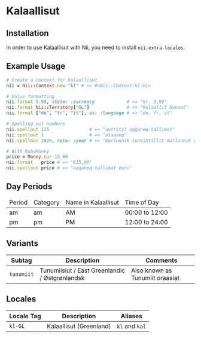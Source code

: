 <!-- This file has been generated. Source: src/docs/languages/_template.md.erb -->

# Kalaallisut

## Installation

In order to use Kalaallisut with Nii, you need to install `nii-extra-locales`.

## Example Usage

``` ruby
# Create a context for Kalaallisut
nii = Nii::Context.new "kl" # => #<Nii::Context:kl-GL>

# Value formatting
nii.format 9.99, style: :currency            # => "kr. 9,99"
nii.format Nii::Territory["GL"]              # => "Kalaallit Nunaat"
nii.format ["de", "fr", "it"], as: :language # => "de, fr, it"

# Spelling out numbers
nii.spellout 115               # => "uutritit aqqaneq-tallimat"
nii.spellout 1                 # => "ataaseq"
nii.spellout 2020, rule: :year # => "marlunnik tuusintillit marlunnik qulillit"

# With RubyMoney
price = Money.eur 15_00
nii.format   price # => "€15,00"
nii.spellout price # => "aqqaneq-tallimat euro"
```

## Day Periods


<table>
  <thead>
    <tr>
      <td>Period</td>
      <td>Category</td>
      <td>Name in Kalaallisut</td>
      <td>Time of Day</td>
    </tr>
  </thead>
  <tbody>
    <tr>
      <td>am</td>
      <td>am</td>
      <td>AM</td>
      <td>00:00 to 12:00</td>
    </tr>
    <tr>
      <td>pm</td>
      <td>pm</td>
      <td>PM</td>
      <td>12:00 to 24:00</td>
    </tr>
  </tbody>
</table>


## Variants

<table>
  <thead>
    <tr>
      <th>Subtag</th>
      <th>Description</th>
      <th>Comments</th>
    </tr>
  </thead>
  <tbody>
    <tr>
      <td><code>tunumiit</code></td>
      <td>Tunumiisiut / East Greenlandic / Østgrønlandsk</td>
      <td>Also known as Tunumiit oraasiat</td>
    </tr>
  </tbody>
</table>

## Locales

<table>
  <thead>
    <tr>
      <th>Locale Tag</th>
      <th>Description</th>
      <th>Aliases</th>
    </tr>
  </thead>
  <tbody>
    <tr>
      <td><code>kl-GL</code></td>
      <td>Kalaallisut (Greenland)</td>
      <td><code>kl</code> and <code>kal</code></td>
    </tr>
  </tbody>
</table>

